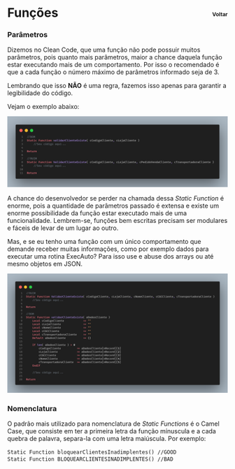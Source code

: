 # Funções [**<div style="font-size:12px; float: right; height:40px; display: flex; align-items:center">Voltar</div>**](../../README.md)

### **Parâmetros**

Dizemos no Clean Code, que uma função não pode possuir muitos parâmetros, pois quanto mais parâmetros, maior a chance daquela função estar executando mais de um comportamento. Por isso o recomendado é que a cada função o número máximo de parâmetros informado seja de 3.

Lembrando que isso **NÃO** é uma regra, fazemos isso apenas para garantir a legibilidade do código.

Vejam o exemplo abaixo:

![](assets/images/funcoes_com_muitos_parametros.png)

A chance do desenvolvedor se perder na chamada dessa _Static Function_ é enorme, pois a quantidade de parâmetros passado é extensa e existe um enorme possibilidade da função estar executado mais de uma funcionalidade.
Lembrem-se, funções bem escritas precisam ser modulares e fáceis de levar de um lugar ao outro.

Mas, e se eu tenho uma função com um único comportamento que demande receber muitas informações, como por exemplo dados para executar uma rotina ExecAuto? Para isso use e abuse dos arrays ou até mesmo objetos em JSON.

![](assets/images/funcoes_com_array_ao_inves_de_muitos_parametros.png)

### **Nomenclatura**

O padrão mais utilizado para nomenclatura de _Static Functions_ é o Camel Case, que consiste em ter a primeira letra da função mínuscula e a cada quebra de palavra, separa-la com uma letra maiúscula.
Por exemplo:

```
Static Function bloquearClientesInadimplentes() //GOOD
Static Function BLOQUEARCLIENTESINADIMPLENTES() //BAD
```
